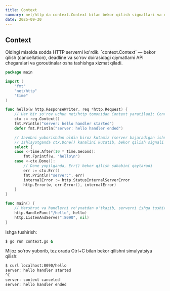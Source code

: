 ```yaml
---
title: Context
summary: net/http da context.Context bilan bekor qilish signallari va deadline'lar bilan ishlash.
date: 2025-09-30
---
```


## Context

<div class="my-md-content">
Oldingi misolda sodda HTTP serverni ko'rdik. `context.Context` — bekor qilish (cancellation), deadline va so'rov doirasidagi qiymatlarni API chegaralari va goroutinalar osha tashishga xizmat qiladi.

```go
package main

import (
    "fmt"
    "net/http"
    "time"
)

func hello(w http.ResponseWriter, req *http.Request) {
    // Har bir so'rov uchun net/http tomonidan Context yaratiladi; Context() bilan olinadi
    ctx := req.Context()
    fmt.Println("server: hello handler started")
    defer fmt.Println("server: hello handler ended")

    // Javobni yuborishdan oldin biroz kutamiz (server bajaradigan ishni simulyatsiya qilish)
    // Ishlayotganda ctx.Done() kanalini kuzatib, bekor qilish signali bo'lsa, iloji boricha tezroq qaytamiz
    select {
    case <-time.After(10 * time.Second):
        fmt.Fprintf(w, "hello\n")
    case <-ctx.Done():
        // Done yopilganda, Err() bekor qilish sababini qaytaradi
        err := ctx.Err()
        fmt.Println("server:", err)
        internalError := http.StatusInternalServerError
        http.Error(w, err.Error(), internalError)
    }
}

func main() {
    // Marshrut va handlerni ro'yxatdan o'tkazib, serverni ishga tushiramiz
    http.HandleFunc("/hello", hello)
    http.ListenAndServe(":8090", nil)
}
```

Ishga tushirish:
```bash
$ go run context.go &
```

Mijoz so'rov yuborib, tez orada Ctrl+C bilan bekor qilishni simulyatsiya qilish:
```bash
$ curl localhost:8090/hello
server: hello handler started
^C
server: context canceled
server: hello handler ended
```
</div>
